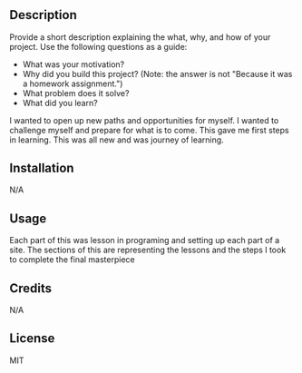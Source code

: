 # <My first page>

## Description

Provide a short description explaining the what, why, and how of your project. Use the following questions as a guide:

- What was your motivation?
- Why did you build this project? (Note: the answer is not "Because it was a homework assignment.")
- What problem does it solve?
- What did you learn?

I wanted to open up new paths and opportunities for myself. I wanted to challenge myself and prepare for what is to come. This gave me first steps in learning. This was all new and was journey of learning. 


## Installation

N/A

## Usage

Each part of this was lesson in programing and setting up each part of a site. The sections of this are representing the lessons and the steps I took to complete the final masterpiece 



## Credits

N/A

## License

MIT